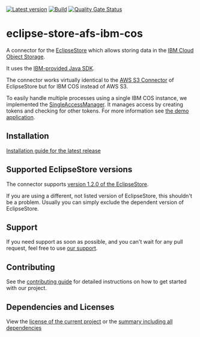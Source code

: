 [![Latest version](https://img.shields.io/maven-central/v/software.xdev/eclipse-store-afs-ibm-cos?logo=apache%20maven)](https://mvnrepository.com/artifact/software.xdev/eclipse-store-afs-ibm-cos)
[![Build](https://img.shields.io/github/actions/workflow/status/xdev-software/eclipse-store-afs-ibm-cos/checkBuild.yml?branch=develop)](https://github.com/xdev-software/eclipse-store-afs-ibm-cos/actions/workflows/checkBuild.yml?query=branch%3Adevelop)
[![Quality Gate Status](https://sonarcloud.io/api/project_badges/measure?project=xdev-software_eclipse-store-afs-ibm-cos&metric=alert_status)](https://sonarcloud.io/dashboard?id=xdev-software_eclipse-store-afs-ibm-cos)

# eclipse-store-afs-ibm-cos

A connector for the [EclipseStore](https://eclipsestore.io/) which allows storing data in the [IBM Cloud Object Storage](https://www.ibm.com/cloud/object-storage).

It uses the [IBM-provided Java SDK](https://github.com/IBM/ibm-cos-sdk-java).

The connector works virtually identical to the [AWS S3 Connector](https://docs.eclipsestore.io/manual/storage/storage-targets/blob-stores/aws-s3.html) of EclipseStore but for IBM COS instead of AWS S3.

To easily handle multiple processes using a single IBM COS instance, we implemented the [SingleAccessManager](eclipse-store-afs-ibm-cos/src/main/java/software/xdev/eclipse/store/afs/ibm/access/SingleAccessManager.java).
It manages access by creating tokens and checking for other tokens. For more information see [the demo application](eclipse-store-afs-ibm-cos-demo/src/main/java/software/xdev/ApplicationWithSingleAccess.java).

## Installation

[Installation guide for the latest release](https://github.com/xdev-software/eclipse-store-afs-ibm-cos/releases/latest#Installation)

## Supported EclipseStore versions

The connector supports [version 1.2.0 of the EclipseStore](https://central.sonatype.com/artifact/org.eclipse.store/storage-embedded/1.2.0).

If you are using a different, not listed version of EclipseStore, this shouldn't be a problem.
Usually you can simply exclude the dependent version of EclipseStore.

## Support

If you need support as soon as possible, and you can't wait for any pull request, feel free to use [our support](https://xdev.software/en/services/support).

## Contributing

See the [contributing guide](./CONTRIBUTING.md) for detailed instructions on how to get started with our project.

## Dependencies and Licenses
View the [license of the current project](LICENSE) or the [summary including all dependencies](https://xdev-software.github.io/eclipse-store-afs-ibm-cos/dependencies)
